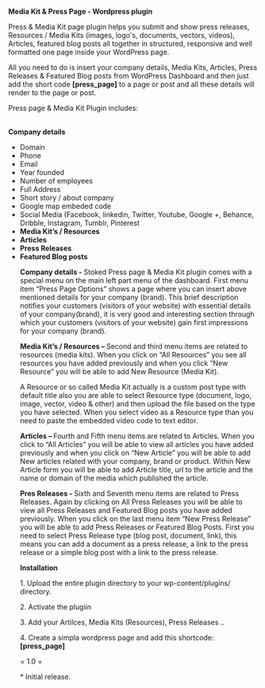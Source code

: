 <b> Media Kit & Press Page - Wordpress plugin </b>

<p>
Press & Media Kit page plugin helps you submit and show press releases, Resources / Media Kits (images, logo's, documents, vectors, videos), Articles, featured blog posts all together in structured, responsive and well formatted one page inside your WordPress page.
</p>
<p>
All you need to do is insert your company details, Media Kits, Articles, Press Releases & Featured Blog posts from WordPress Dashboard and then just add the short code <b>[press_page]</b> to a page or post and all these details will render to the page or post. 
</p>
<p>Press page & Media Kit Plugin includes:</p>
<br>
<b>Company details</b>
<ul>
<li>Domain</li>
<li>Phone</li>
<li>Email</li>
<li>Year founded</li>
<li>Number of employees</li>
<li>Full Address</li>
<li>Short story / about company</li>
<li>Google map embeded code</li>
<li>Social Media (Facebook, linkedin, Twitter, Youtube, Google +, Behance, Dribble, Instagram, Tumblr, Pinterest</li>
<li><b>Media Kit’s / Resources </b></li>
<li><b>Articles</b></li>
<li><b>Press Releases </b></li>
<li><b>Featured Blog posts </b></li>
<p><b>Company details - </b>Stoked Press page & Media Kit plugin comes with a special menu on the main left part menu of the dashboard. First menu item “Press Page Options” shows a page where you can insert above mentioned details for your company (brand).  This brief description notifies your customers (visitors of your website) with essential details of your company(brand), it is very good and interesting section through which your customers (visitors of your website) gain first impressions for your company (brand). </p>
<p><b>Media Kit’s / Resources – </b>Second and third menu items are related to resources (media kits). When you click on “All Resources” 	you see all resources you have added previously and when you click “New Resource” you will be able to add New Resource (Media Kit). </p>
<p>A Resource or so called Media Kit actually is a custom post type with default title also you are able to select Resource type (document, logo, image, vector, video & other) and then upload the file based on the type you have selected. When you select video as a Resource type than you need to paste the embedded video code to text editor. </p>
<p><b>Articles – </b>Fourth and Fifth menu items are related to Articles. When you click to “All Articles” you will be able to view all articles you have added previously and when you click on “New Article” you will be able to add New articles related with your company, brand or product. Within New Article form you will be able to add Article title, url to the article and the name or domain of the media which published the article. </p>
<p><b>Pres Releases -  </b>Sixth and Seventh menu items are related to Press Releases. Again by clicking on All Press Releases you will be able to view all Press Releases and Featured Blog posts you have added previously.  When you click on the last menu item “New Press Release” you will be able to add Press Releases or Featured Blog Posts.  First you need to select Press Release type (blog post, document, link), this means you can add a document as a press release, a link to the press release or a simple blog post with a link to the press release. </p>

<p><b>Installation</b></p>

<p>1. Upload the entire plugin directory to your wp-content/plugins/ directory.</p>
<p>2. Activate the plugiin</p>
<p>3. Add your Artilces, Media Kits (Resources), Press Releases .. </p>
<p>4. Create a simpla wordpress page and add this shortcode:<b> [press_page] </b></p>

<p>= 1.0 = </p> 
<p>* Initial release.</p>
